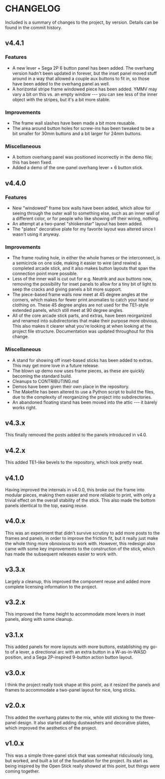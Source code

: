 # CHANGELOG

Included is a summary of changes to the project, by version. Details can be found in the commit history.

## v4.4.1

### Features

* A new lever + Sega 2P 6 button panel has been added. The overhang version hadn't been updated in forever, but the
  inset panel moved stuff around in a way that allowed a couple aux buttons to fit in, so those have been added to the
  overhang panel as well.
* A horizontal stripe frame windowed piece has been added. YMMV may vary a bit on this vs. an empty window --- you can
  see less of the inner object with the stripes, but it's a bit more stable.

### Improvements

* The frame wall slashes have been made a bit more reusable.
* The area around button holes for screw-ins has been tweaked to be a bit smaller for 30mm buttons and a bit larger for
  24mm buttons.

### Miscellaneous

* A bottom overhang panel was positioned incorrectly in the demo file; this has been fixed.
* Added a demo of the one-panel overhang lever + 6 button stick.

## v4.4.0

### Features

* New "windowed" frame box walls have been added, which allow for seeing through the outer wall to something else, such
  as an inner wall of a different color, or for people who like showing off their wiring, nothing.
* An attempt at a two-panel "shiokenstar" layout has been added.
* The "plates" decorative plate for my favorite layout was altered since I wasn't using it anyway.

### Improvements

* The frame routing hole, in either the whole frames or the interconnect, is a semicircle on one side, making it easier
  to wire (and rewire) a completed arcade stick, and it also makes button layouts that span the connection point more
  possible.
* Less of the inner wall is cut out for e.g. Neutrik and aux buttons now, removing the possibility for inset panels to
  allow for a tiny bit of light to seep the cracks and giving panels a bit more support.
* The piece-based frame walls now meet at 45 degree angles at the corners, which makes for fewer print anomalies to
  catch your hand or clothing on. These 45 degree angles are not used for the TE1-style extended panels, which still
  meet at 90 degree angles.
* All of the core arcade stick parts, and extras, have been reorganized and renamed into subdirectories that make their
  purpose more obvious. This also makes it clearer what you're looking at when looking at the project file structure.
  Documentation was updated throughout for this change.

### Miscellaneous

* A stand for showing off inset-based sticks has been added to extras. This may get more love in a future release.
* The blown up demo now uses frame pieces, as these are quickly becoming the standard build.
* Cleanups to CONTRIBUTING.md
* Demos have been given their own place in the repository.
* The Makefile has been altered to use a Python script to build the files, due to the complexity of reorganizing the
  project into subdirectories.
* An abandoned floating stand has been moved into the attic --- it barely works right.

## v4.3.x

This finally removed the posts added to the panels introduced in v4.0.

## v4.2.x

This added TE1-like bevels to the repository, which look pretty neat.

## v4.1.0

Having improved the internals in v4.0.0, this broke out the frame into modular pieces, making them easier and more
reliable to print, with only a trivial effect on the overall stability of the stick. This also made the bottom panels
identical to the top, easing reuse.

## v4.0.x

This was an experiment that didn't survive scrutiny to add more posts to the frames and panels, in order to improve the
friction fit, but it really just make the whole thing more obnoxious to work with. However, this redesign also came with
some key improvements to the construction of the stick, which has made the subsequent releases easier to work with.

## v3.3.x

Largely a cleanup, this improved the component reuse and added more complete licensing information to the project.

## v3.2.x

This improved the frame height to accommodate more levers in inset panels, along with some cleanup.

## v3.1.x

This added panels for more layouts with more buttons, establishing my go-to of a lever, a directional arc with an extra
button in a W-as-in-WASD position, and a Sega 2P-inspired 9-button action button layout.

## v3.0.x

I think the project really took shape at this point, as it resized the panels and frames to accommodate a two-panel
layout for nice, long sticks.

## v2.0.x

This added the overhang plates to the mix, while still sticking to the three-panel design. It also started adding
dustwashers and decorative plates, which improved the aesthetics of the project.

## v1.0.x

This was a simple three-panel stick that was somewhat ridiculously long, but worked, and built a lot of the foundation
for the project. Its start as being inspired by the Open Stick really showed at this point, but things were coming
together.
